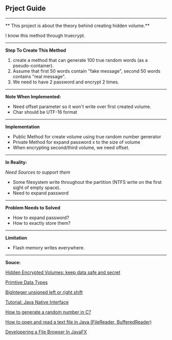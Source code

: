 ## Prject Guide
---

** This project is about the theory behind creating hidden volume.**

I know this method through truecrypt.

---
**Step To Create This Method**

1. create a method that can generate 100 true random words
(as a pseudo-container).
2. Assume that first 50 words contain "fake message", second 50 words contains
"real message".
3. We need to have 2 password and encrypt 2 times.

---

**Note When Implemented:**

* Need offset parameter so it won't write over first created volume.
* Char should be UTF-16 format

---
**Implementation**

* Public Method for create volume using true random number generator
* Private Method for expand password x to the size of volume
* When encrypting second/third volume, we need offset.


---

**In Reality:**

_Need Sources to support them_

* Some filesystem write throughout the partition (NTFS write on the first sight
	of empty space).
* Need to expand password

---
**Problem Needs to Solved**

* How to expand password?
* How to exactly store them?

---
**Limitation**

* Flash memory writes everywhere.

---
**Souce:**

[Hidden Encrypted Volumes: keep data safe and secret](https://www.linuxvoice.com/hidden-encrypted-volumes-keep-data-safe-and-secret/)

[Primtive Data Types](https://docs.oracle.com/javase/tutorial/java/nutsandbolts/datatypes.html)

[BigInteger unsigned left or right shift](https://stackoverflow.com/questions/5281852/biginteger-unsigned-left-or-right-shift#5281916)

[Tutorial: Java Native Interface](http://www3.ntu.edu.sg/home/ehchua/programming/java/JavaNativeInterface.html)

[How to generate a random number in C?](https://stackoverflow.com/questions/822323/how-to-generate-a-random-number-in-c/39475626#39475626)

[How to open and read a text file in Java (FileReader, BufferedReader)](https://alvinalexander.com/blog/post/java/how-open-read-file-java-string-array-list)

[Developering a File Browser In JavaFX](http://jfx.wikia.com/wiki/Developing_a_File_Browser_in_JavaFX)


